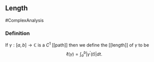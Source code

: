 ## Length
#ComplexAnalysis 

### Definition
If $\gamma:[a, b] \rightarrow \mathbb{C}$ is a $C^{1}$ [[path]] then we define the [[length]] of $\gamma$ to be
$$
\ell(\gamma)=\int_{a}^{b}\left|\gamma^{\prime}(t)\right| d t.
$$
